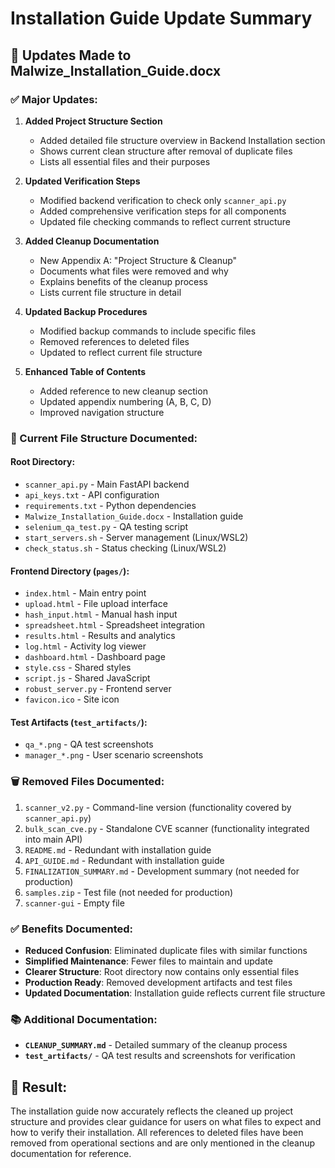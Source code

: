 # Installation Guide Update Summary

## 📝 Updates Made to Malwize_Installation_Guide.docx

### ✅ Major Updates:

1. **Added Project Structure Section**
   - Added detailed file structure overview in Backend Installation section
   - Shows current clean structure after removal of duplicate files
   - Lists all essential files and their purposes

2. **Updated Verification Steps**
   - Modified backend verification to check only `scanner_api.py`
   - Added comprehensive verification steps for all components
   - Updated file checking commands to reflect current structure

3. **Added Cleanup Documentation**
   - New Appendix A: "Project Structure & Cleanup"
   - Documents what files were removed and why
   - Explains benefits of the cleanup process
   - Lists current file structure in detail

4. **Updated Backup Procedures**
   - Modified backup commands to include specific files
   - Removed references to deleted files
   - Updated to reflect current file structure

5. **Enhanced Table of Contents**
   - Added reference to new cleanup section
   - Updated appendix numbering (A, B, C, D)
   - Improved navigation structure

### 📁 Current File Structure Documented:

#### Root Directory:
- `scanner_api.py` - Main FastAPI backend
- `api_keys.txt` - API configuration
- `requirements.txt` - Python dependencies
- `Malwize_Installation_Guide.docx` - Installation guide
- `selenium_qa_test.py` - QA testing script
- `start_servers.sh` - Server management (Linux/WSL2)
- `check_status.sh` - Status checking (Linux/WSL2)

#### Frontend Directory (`pages/`):
- `index.html` - Main entry point
- `upload.html` - File upload interface
- `hash_input.html` - Manual hash input
- `spreadsheet.html` - Spreadsheet integration
- `results.html` - Results and analytics
- `log.html` - Activity log viewer
- `dashboard.html` - Dashboard page
- `style.css` - Shared styles
- `script.js` - Shared JavaScript
- `robust_server.py` - Frontend server
- `favicon.ico` - Site icon

#### Test Artifacts (`test_artifacts/`):
- `qa_*.png` - QA test screenshots
- `manager_*.png` - User scenario screenshots

### 🗑️ Removed Files Documented:

1. `scanner_v2.py` - Command-line version (functionality covered by `scanner_api.py`)
2. `bulk_scan_cve.py` - Standalone CVE scanner (functionality integrated into main API)
3. `README.md` - Redundant with installation guide
4. `API_GUIDE.md` - Redundant with installation guide
5. `FINALIZATION_SUMMARY.md` - Development summary (not needed for production)
6. `samples.zip` - Test file (not needed for production)
7. `scanner-gui` - Empty file

### ✅ Benefits Documented:

- **Reduced Confusion**: Eliminated duplicate files with similar functions
- **Simplified Maintenance**: Fewer files to maintain and update
- **Clearer Structure**: Root directory now contains only essential files
- **Production Ready**: Removed development artifacts and test files
- **Updated Documentation**: Installation guide reflects current file structure

### 📚 Additional Documentation:

- **`CLEANUP_SUMMARY.md`** - Detailed summary of the cleanup process
- **`test_artifacts/`** - QA test results and screenshots for verification

## 🎯 Result:

The installation guide now accurately reflects the cleaned up project structure and provides clear guidance for users on what files to expect and how to verify their installation. All references to deleted files have been removed from operational sections and are only mentioned in the cleanup documentation for reference. 